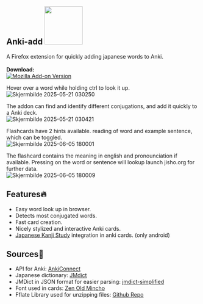 ## Anki-add <img src="https://github.com/user-attachments/assets/e31aff8f-578d-47aa-ab28-9b80973aec88" width="100" height="100">

A Firefox extension for quickly adding japanese words to Anki. <br>
<br>
 <b>Download:</b> <br>
[![Mozilla Add-on Version](https://img.shields.io/amo/v/anki-add)](https://addons.mozilla.org/firefox/addon/anki-add/) <br>

Hover over a word while holding ctrl to look it up. <br>
![Skjermbilde 2025-05-21 030250](https://github.com/user-attachments/assets/f1de6102-892f-49fc-9a99-e00e01599215 ) <br>

The addon can find and identify different conjugations, and add it quickly to a Anki deck.<br>
![Skjermbilde 2025-05-21 030421](https://github.com/user-attachments/assets/53314d34-3cce-4bbf-a6af-3ebd15220242) <br>

Flashcards have 2 hints available. reading of word and example sentence, which can be toggled.<br>
![Skjermbilde 2025-06-05 180001](https://github.com/user-attachments/assets/c1f16caf-0f88-4c3c-8e41-3638809f8812) <br>

The flashcard contains the meaning in english and pronounciation if available. Pressing on the word or sentence will lookup launch jisho.org for further data. <br>
![Skjermbilde 2025-06-05 180009](https://github.com/user-attachments/assets/6125404f-17da-4985-8a2c-01c6ff95642b) <br>

## Features🔥
<ul>
  <li>Easy word look up in browser.</li>
  <li>Detects most conjugated words.</li>
  <li>Fast card creation.</li>
  <li>Nicely stylized and interactive Anki cards.</li>
  <li> <a href="https://play.google.com/store/apps/details?id=com.mindtwisted.kanjistudy&pcampaignid=web_share">Japanese Kanji Study</a> integration in anki cards. (only android)</li>
</ul> 

## Sources📄
<ul>
  <li> API for Anki: <a href="https://ankiweb.net/shared/info/2055492159">AnkiConnect</a></li>
  <li> Japanese dictionary: <a href="https://www.edrdg.org/jmdict/j_jmdict.html">JMdict</a></li>
  <li> JMDict in JSON format for easier parsing: <a href="https://github.com/scriptin/jmdict-simplified">jmdict-simplified</a></li>
  <li> Font used in cards: <a href="https://fonts.google.com/specimen/Zen+Old+Mincho">Zen Old Mincho</a></li>
  <li> Fflate Library used for unzipping files: <a href="https://github.com/101arrowz/fflate">Github Repo</a></li>
</ul> 
